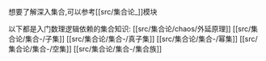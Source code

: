 
想要了解深入集合,可以参考[[src/集合论_]]模块




以下都是入门数理逻辑依赖的集合知识:
[[src/集合论/chaos/外延原理]]
[[src/集合论/集合-/子集]]
[[src/集合论/集合-/真子集]]
[[src/集合论/集合-/幂集]]
[[src/集合论/集合-/空集]]
[[src/集合论/集合-/集合族]]

